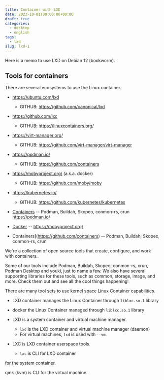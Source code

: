 ```yaml
---
title: Container with LXD
date: 2023-10-01T00:00:00+00:00
draft: true
categories:
  - desktop
  - english
tags:
  - lxd
slug: lxd-1
---
```


Here is a memo to use LXD on Debian 12 (bookworm).

## Tools for containers

There are several ecosystems to use the Linux container.

- https://ubuntu.com/lxd
  - GITHUB: https://github.com/canonical/lxd
- https://github.com/lxc
  - GITHUB: https://linuxcontainers.org/
- https://virt-manager.org/
  - GITHUB: https://github.com/virt-manager/virt-manager
- https://podman.io/
  - GITHUB: https://github.com/containers
- https://mobyproject.org/ (a.k.a. docker)
  - GITHUB: https://github.com/moby/moby
- https://kubernetes.io/
  - GITHUB: https://github.com/kubernetes/kubernetes


- [Containers](https://github.com/containers) -- Podman, Buildah, Skopeo, conmon-rs, crun https://podman.io/
- [Docker](https://en.wikipedia.org/wiki/Docker_(software)) -- https://mobyproject.org/
- Containers](https://github.com/containers) -- Podman, Buildah, Skopeo, conmon-rs, crun





We're a collection of open source tools that create, configure, and work with containers.


Some of our tools include Podman, Buildah, Skopeo, conmon-rs, crun, Podman Desktop and youki, just to name a few. We also have several supporting libraries for these tools, such as common, storage, image, and more. Check them out and see all the cool things happening!


There are many tool sets to use kernel space Linux Container capabilities.

* LXD container manages the Linux Container through `liblxc.so.1` library
* docker  the Linux Container managed through `liblxc.so.1` library


* LXD is a system container and virtual machine manager.
  * `lxd` is the LXD container and virtual machine manager (daemon)
  * For virtual machines, `lxd` is used with `--vm`.
* LXC is LXD container userspace tools.
  * `lxc` is CLI for LXD container


for the system container.

qmk (kvm) is CLI for the virtual machine.

<!-- vim: set sw=4 sts=4 ai si et tw=79 ft=markdown: -->
